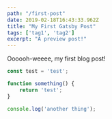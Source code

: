 ```yaml
---
path: "/first-post"
date: 2019-02-18T16:43:33.962Z
title: "My First Gatsby Post"
tags: ['tag1', 'tag2']
excerpt: "A preview post!"
---
```


Oooooh-weeee, my first blog post!

```javascript
const test = 'test';

function something() {
    return 'test';
}

console.log('another thing');
```

